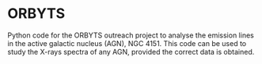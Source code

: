# ORBYTS
Python code for the ORBYTS outreach project to analyse the emission lines in the active galactic nucleus (AGN), NGC 4151. This code can be used to study the X-rays spectra of any AGN, provided the correct data is obtained.
